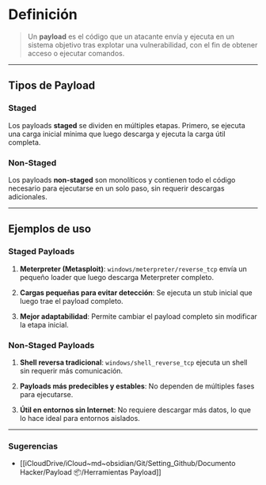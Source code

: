 
# Definición


> Un **payload** es el código que un atacante envía y ejecuta en un sistema objetivo tras explotar una vulnerabilidad, con el fin de obtener acceso o ejecutar comandos.

---

## Tipos de Payload

### **Staged**

Los payloads **staged** se dividen en múltiples etapas. Primero, se ejecuta una carga inicial mínima que luego descarga y ejecuta la carga útil completa.

### **Non-Staged**

Los payloads **non-staged** son monolíticos y contienen todo el código necesario para ejecutarse en un solo paso, sin requerir descargas adicionales.

---

## Ejemplos de uso

### **Staged Payloads**

1. **Meterpreter (Metasploit)**: `windows/meterpreter/reverse_tcp` envía un pequeño loader que luego descarga Meterpreter completo.
    
2. **Cargas pequeñas para evitar detección**: Se ejecuta un stub inicial que luego trae el payload completo.
    
3. **Mejor adaptabilidad**: Permite cambiar el payload completo sin modificar la etapa inicial.
    

### **Non-Staged Payloads**

1. **Shell reversa tradicional**: `windows/shell_reverse_tcp` ejecuta un shell sin requerir más comunicación.
    
2. **Payloads más predecibles y estables**: No dependen de múltiples fases para ejecutarse.
    
3. **Útil en entornos sin Internet**: No requiere descargar más datos, lo que lo hace ideal para entornos aislados.

---
### Sugerencias

- [[iCloudDrive/iCloud~md~obsidian/Git/Setting_Github/Documento Hacker/Payload 📦/Herramientas Payload]] 
